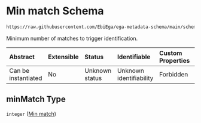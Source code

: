 # Min match Schema

```txt
https://raw.githubusercontent.com/EbiEga/ega-metadata-schema/main/schemas/EGA.common-definitions.json#/$defs/spotDescriptor/items/properties/readSpecs/items/properties/expectedBasecallTable/properties/basecalls/items/properties/minMatch
```

Minimum number of matches to trigger identification.

| Abstract            | Extensible | Status         | Identifiable            | Custom Properties | Additional Properties | Access Restrictions | Defined In                                                                                           |
| :------------------ | :--------- | :------------- | :---------------------- | :---------------- | :-------------------- | :------------------ | :--------------------------------------------------------------------------------------------------- |
| Can be instantiated | No         | Unknown status | Unknown identifiability | Forbidden         | Allowed               | none                | [EGA.common-definitions.json\*](../../../schemas/EGA.common-definitions.json "open original schema") |

## minMatch Type

`integer` ([Min match](ega-4-defs-spot-descriptor-spot-decode-spec-properties-read-specs-read-spec-properties-expected-basecall-table-properties-basecalls-array-basecall-properties-min-match.md))
